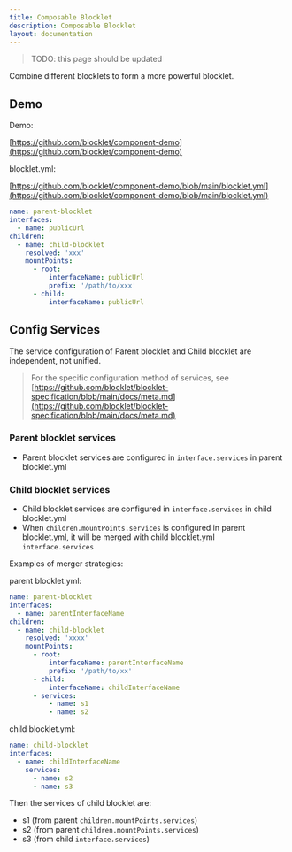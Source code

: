 ```yaml
---
title: Composable Blocklet
description: Composable Blocklet
layout: documentation
---
```


> <p style={{color:"red"}}>TODO: this page should be updated</p>

Combine different blocklets to form a more powerful blocklet.

## Demo

Demo:

[https://github.com/blocklet/component-demo](https://github.com/blocklet/component-demo)

blocklet.yml:

[https://github.com/blocklet/component-demo/blob/main/blocklet.yml](https://github.com/blocklet/component-demo/blob/main/blocklet.yml)

```yml
name: parent-blocklet
interfaces:
  - name: publicUrl
children:
  - name: child-blocklet
    resolved: 'xxx'
    mountPoints:
      - root:
          interfaceName: publicUrl
          prefix: '/path/to/xxx'
      - child:
          interfaceName: publicUrl
```

## Config Services

The service configuration of Parent blocklet and Child blocklet are independent, not unified.

> For the specific configuration method of services, see [https://github.com/blocklet/blocklet-specification/blob/main/docs/meta.md](https://github.com/blocklet/blocklet-specification/blob/main/docs/meta.md)

### Parent blocklet services

- Parent blocklet services are configured in `interface.services` in parent blocklet.yml

### Child blocklet services

- Child blocklet services are configured in `interface.services` in child blocklet.yml
- When `children.mountPoints.services` is configured in parent blocklet.yml, it will be merged with child blocklet.yml `interface.services`

Examples of merger strategies:

parent blocklet.yml:

```yml
name: parent-blocklet
interfaces:
  - name: parentInterfaceName
children:
  - name: child-blocklet
    resolved: 'xxxx'
    mountPoints:
      - root:
          interfaceName: parentInterfaceName
          prefix: '/path/to/xx'
      - child:
          interfaceName: childInterfaceName
      - services:
          - name: s1
          - name: s2
```

child blocklet.yml:

```yml
name: child-blocklet
interfaces:
  - name: childInterfaceName
    services:
      - name: s2
      - name: s3
```

Then the services of child blocklet are:

- s1 (from parent `children.mountPoints.services`)
- s2 (from parent `children.mountPoints.services`)
- s3 (from child `interface.services`)
